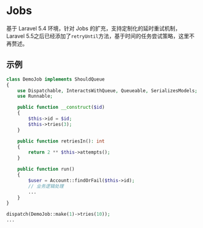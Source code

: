 # Jobs

基于 Laravel 5.4 环境，针对 Jobs 的扩充，支持定制化的延时重试机制，Laravel 5.5之后已经添加了`retryUntil`方法，基于时间的任务尝试策略，这里不再赘述。

## 示例

```php
class DemoJob implements ShouldQueue
{
    use Dispatchable, InteractsWithQueue, Queueable, SerializesModels;
    use Runnable;

    public function __construct($id)
    {
        $this->id = $id;
        $this->tries(3);
    }

    public function retriesIn(): int
    {
        return 2 ** $this->attempts();
    }

    public function run()
    {
        $user = Account::findOrFail($this->id);
        // 业务逻辑处理
        ...
    }
}
```

```php
dispatch(DemoJob::make(1)->tries(10));
...
```
